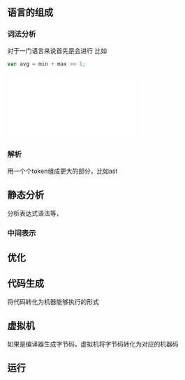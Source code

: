 ## 语言的组成
### 词法分析
对于一门语言来说首先是会进行
比如
```js
var avg = min + max >> 1;
```
![lox- toekn](lox-%20toekn.md)
### 解析
用一个个token组成更大的部分，比如ast

## 静态分析
分析表达式语法等，

### 中间表示


## 优化


## 代码生成
将代码转化为机器能够执行的形式


## 虚拟机
如果是编译器生成字节码，虚拟机将字节码转化为对应的机器码

## 运行